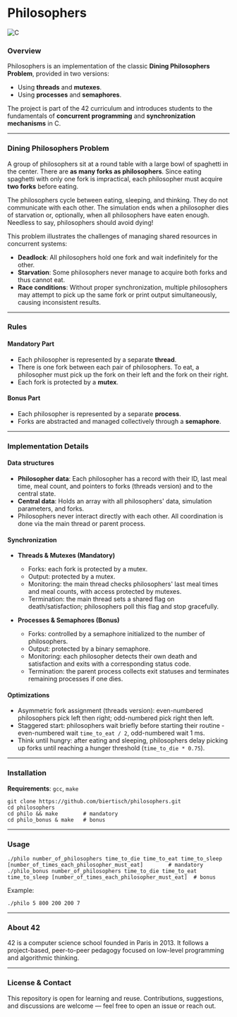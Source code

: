# Philosophers

![C](https://img.shields.io/badge/language-C-blue.svg)

### Overview

Philosophers is an implementation of the classic **Dining Philosophers Problem**, provided in two versions:
* Using **threads** and **mutexes**.
* Using **processes** and **semaphores**.

The project is part of the 42 curriculum and introduces students to the fundamentals of **concurrent programming** and **synchronization mechanisms** in C.

---
### Dining Philosophers Problem

A group of philosophers sit at a round table with a large bowl of spaghetti in the center. There are **as many forks as philosophers**. Since eating spaghetti with only one fork is impractical, each philosopher must acquire **two forks** before eating.

The philosophers cycle between eating, sleeping, and thinking. They do not communicate with each other. The simulation ends when a philosopher dies of starvation or, optionally, when all philosophers have eaten enough. Needless to say, philosophers should avoid dying!

This problem illustrates the challenges of managing shared resources in concurrent systems:
* **Deadlock**: All philosophers hold one fork and wait indefinitely for the other.
* **Starvation**: Some philosophers never manage to acquire both forks and thus cannot eat.
* **Race conditions**: Without proper synchronization, multiple philosophers may attempt to pick up the same fork or print output simultaneously, causing inconsistent results.

---
### Rules

#### Mandatory Part
* Each philosopher is represented by a separate **thread**.
* There is one fork between each pair of philosophers. To eat, a philosopher must pick up the fork on their left and the fork on their right.
* Each fork is protected by a **mutex**.

#### Bonus Part
* Each philosopher is represented by a separate **process**.
* Forks are abstracted and managed collectively through a **semaphore**.

---
### Implementation Details

#### Data structures
* **Philosopher data**: Each philosopher has a record with their ID, last meal time, meal count, and pointers to forks (threads version) and to the central state.
* **Central data**: Holds an array with all philosophers' data, simulation parameters, and forks.
* Philosophers never interact directly with each other. All coordination is done via the main thread or parent process.

#### Synchronization
* **Threads & Mutexes (Mandatory)**
  * Forks: each fork is protected by a mutex.
  * Output: protected by a mutex.
  * Monitoring: the main thread checks philosophers' last meal times and meal counts, with access protected by mutexes.
  * Termination: the main thread sets a shared flag on death/satisfaction; philosophers poll this flag and stop gracefully.

* **Processes & Semaphores (Bonus)**
	* Forks: controlled by a semaphore initialized to the number of philosophers.
	* Output: protected by a binary semaphore.
	* Monitoring: each philosopher detects their own death and satisfaction and exits with a corresponding status code.
	* Termination: the parent process collects exit statuses and terminates remaining processes if one dies.


#### Optimizations
* Asymmetric fork assignment (threads version): even-numbered philosophers pick left then right; odd-numbered pick right then left.
* Staggered start: philosophers wait briefly before starting their routine - even-numbered wait `time_to_eat / 2`, odd-numbered wait 1 ms.
* Think until hungry: after eating and sleeping, philosophers delay picking up forks until reaching a hunger threshold (`time_to_die * 0.75`).

---
### Installation

**Requirements**: `gcc`, `make`

```
git clone https://github.com/biertisch/philosophers.git
cd philosophers
cd philo && make		# mandatory
cd philo_bonus & make	# bonus
```

---
### Usage
```
./philo number_of_philosophers time_to_die time_to_eat time_to_sleep [number_of_times_each_philosopher_must_eat]		# mandatory
./philo_bonus number_of_philosophers time_to_die time_to_eat time_to_sleep [number_of_times_each_philosopher_must_eat]	# bonus
```

Example:
```
./philo 5 800 200 200 7
```

---
### About 42

42 is a computer science school founded in Paris in 2013. It follows a project-based, peer-to-peer pedagogy focused on low-level programming and algorithmic thinking.

---
### License & Contact

This repository is open for learning and reuse. Contributions, suggestions, and discussions are welcome — feel free to open an issue or reach out.